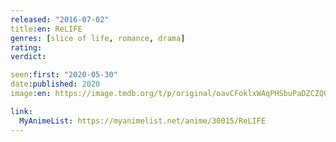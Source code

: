 ```yaml
---
released: "2016-07-02"
title:en: ReLIFE
genres: [slice of life, romance, drama]
rating:
verdict:

seen:first: "2020-05-30"
date:published: 2020
image:en: https://image.tmdb.org/t/p/original/oavCFoklxWAqPHSbuPaDZCZQ0gB.jpg

link:
  MyAnimeList: https://myanimelist.net/anime/30015/ReLIFE
---
```

